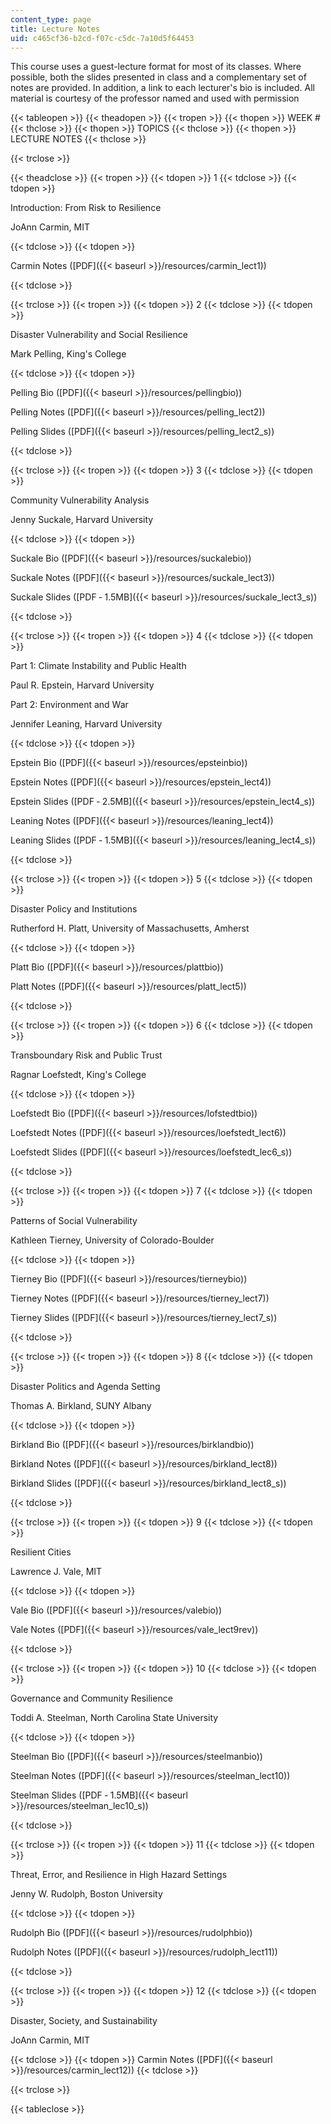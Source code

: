 ```yaml
---
content_type: page
title: Lecture Notes
uid: c465cf36-b2cd-f07c-c5dc-7a10d5f64453
---
```


This course uses a guest-lecture format for most of its classes. Where possible, both the slides presented in class and a complementary set of notes are provided. In addition, a link to each lecturer's bio is included. All material is courtesy of the professor named and used with permission

{{< tableopen >}}
{{< theadopen >}}
{{< tropen >}}
{{< thopen >}}
WEEK #
{{< thclose >}}
{{< thopen >}}
TOPICS
{{< thclose >}}
{{< thopen >}}
LECTURE NOTES
{{< thclose >}}

{{< trclose >}}

{{< theadclose >}}
{{< tropen >}}
{{< tdopen >}}
1
{{< tdclose >}}
{{< tdopen >}}


Introduction: From Risk to Resilience

JoAnn Carmin, MIT


{{< tdclose >}}
{{< tdopen >}}


Carmin Notes ([PDF]({{< baseurl >}}/resources/carmin_lect1))


{{< tdclose >}}

{{< trclose >}}
{{< tropen >}}
{{< tdopen >}}
2
{{< tdclose >}}
{{< tdopen >}}


Disaster Vulnerability and Social Resilience

Mark Pelling, King's College


{{< tdclose >}}
{{< tdopen >}}


Pelling Bio ([PDF]({{< baseurl >}}/resources/pellingbio))

Pelling Notes ([PDF]({{< baseurl >}}/resources/pelling_lect2))

Pelling Slides ([PDF]({{< baseurl >}}/resources/pelling_lect2_s))


{{< tdclose >}}

{{< trclose >}}
{{< tropen >}}
{{< tdopen >}}
3
{{< tdclose >}}
{{< tdopen >}}


Community Vulnerability Analysis

Jenny Suckale, Harvard University


{{< tdclose >}}
{{< tdopen >}}


Suckale Bio ([PDF]({{< baseurl >}}/resources/suckalebio))

Suckale Notes ([PDF]({{< baseurl >}}/resources/suckale_lect3))

Suckale Slides ([PDF ‑ 1.5MB]({{< baseurl >}}/resources/suckale_lect3_s))


{{< tdclose >}}

{{< trclose >}}
{{< tropen >}}
{{< tdopen >}}
4
{{< tdclose >}}
{{< tdopen >}}


Part 1: Climate Instability and Public Health

Paul R. Epstein, Harvard University

Part 2: Environment and War

Jennifer Leaning, Harvard University


{{< tdclose >}}
{{< tdopen >}}


Epstein Bio ([PDF]({{< baseurl >}}/resources/epsteinbio))

Epstein Notes ([PDF]({{< baseurl >}}/resources/epstein_lect4))

Epstein Slides ([PDF ‑ 2.5MB]({{< baseurl >}}/resources/epstein_lect4_s))

Leaning Notes ([PDF]({{< baseurl >}}/resources/leaning_lect4))

Leaning Slides ([PDF ‑ 1.5MB]({{< baseurl >}}/resources/leaning_lect4_s))


{{< tdclose >}}

{{< trclose >}}
{{< tropen >}}
{{< tdopen >}}
5
{{< tdclose >}}
{{< tdopen >}}


Disaster Policy and Institutions

Rutherford H. Platt, University of Massachusetts, Amherst


{{< tdclose >}}
{{< tdopen >}}


Platt Bio ([PDF]({{< baseurl >}}/resources/plattbio))

Platt Notes ([PDF]({{< baseurl >}}/resources/platt_lect5))


{{< tdclose >}}

{{< trclose >}}
{{< tropen >}}
{{< tdopen >}}
6
{{< tdclose >}}
{{< tdopen >}}


Transboundary Risk and Public Trust

Ragnar Loefstedt, King's College


{{< tdclose >}}
{{< tdopen >}}


Loefstedt Bio ([PDF]({{< baseurl >}}/resources/lofstedtbio))

Loefstedt Notes ([PDF]({{< baseurl >}}/resources/loefstedt_lect6))

Loefstedt Slides ([PDF]({{< baseurl >}}/resources/loefstedt_lec6_s))


{{< tdclose >}}

{{< trclose >}}
{{< tropen >}}
{{< tdopen >}}
7
{{< tdclose >}}
{{< tdopen >}}


Patterns of Social Vulnerability

Kathleen Tierney, University of Colorado-Boulder


{{< tdclose >}}
{{< tdopen >}}


Tierney Bio ([PDF]({{< baseurl >}}/resources/tierneybio))

Tierney Notes ([PDF]({{< baseurl >}}/resources/tierney_lect7))

Tierney Slides ([PDF]({{< baseurl >}}/resources/tierney_lect7_s))


{{< tdclose >}}

{{< trclose >}}
{{< tropen >}}
{{< tdopen >}}
8
{{< tdclose >}}
{{< tdopen >}}


Disaster Politics and Agenda Setting

Thomas A. Birkland, SUNY Albany


{{< tdclose >}}
{{< tdopen >}}


Birkland Bio ([PDF]({{< baseurl >}}/resources/birklandbio))

Birkland Notes ([PDF]({{< baseurl >}}/resources/birkland_lect8))

Birkland Slides ([PDF]({{< baseurl >}}/resources/birkland_lect8_s))


{{< tdclose >}}

{{< trclose >}}
{{< tropen >}}
{{< tdopen >}}
9
{{< tdclose >}}
{{< tdopen >}}


Resilient Cities

Lawrence J. Vale, MIT


{{< tdclose >}}
{{< tdopen >}}


Vale Bio ([PDF]({{< baseurl >}}/resources/valebio))

Vale Notes ([PDF]({{< baseurl >}}/resources/vale_lect9rev))


{{< tdclose >}}

{{< trclose >}}
{{< tropen >}}
{{< tdopen >}}
10
{{< tdclose >}}
{{< tdopen >}}


Governance and Community Resilience

Toddi A. Steelman, North Carolina State University


{{< tdclose >}}
{{< tdopen >}}


Steelman Bio ([PDF]({{< baseurl >}}/resources/steelmanbio))

Steelman Notes ([PDF]({{< baseurl >}}/resources/steelman_lect10))

Steelman Slides ([PDF ‑ 1.5MB]({{< baseurl >}}/resources/steelman_lec10_s))


{{< tdclose >}}

{{< trclose >}}
{{< tropen >}}
{{< tdopen >}}
11
{{< tdclose >}}
{{< tdopen >}}


Threat, Error, and Resilience in High Hazard Settings

Jenny W. Rudolph, Boston University


{{< tdclose >}}
{{< tdopen >}}


Rudolph Bio ([PDF]({{< baseurl >}}/resources/rudolphbio))

Rudolph Notes ([PDF]({{< baseurl >}}/resources/rudolph_lect11))


{{< tdclose >}}

{{< trclose >}}
{{< tropen >}}
{{< tdopen >}}
12
{{< tdclose >}}
{{< tdopen >}}


Disaster, Society, and Sustainability

JoAnn Carmin, MIT


{{< tdclose >}}
{{< tdopen >}}
Carmin Notes ([PDF]({{< baseurl >}}/resources/carmin_lect12))
{{< tdclose >}}

{{< trclose >}}

{{< tableclose >}}